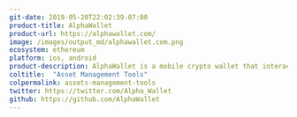 ```yaml
---
git-date: 2019-05-20T22:02:39-07:00
product-title: AlphaWallet
product-url: https://alphawallet.com/
image: /images/output_md/alphawallet.com.png
ecosystem: ethereum
platform: ios, android
product-description: AlphaWallet is a mobile crypto wallet that interacts with smart contracts and dApps.
coltitle:  "Asset Management Tools"
colpermalink: assets-management-tools
twitter: https://twitter.com/Alpha_Wallet
github: https://github.com/AlphaWallet
---
```

